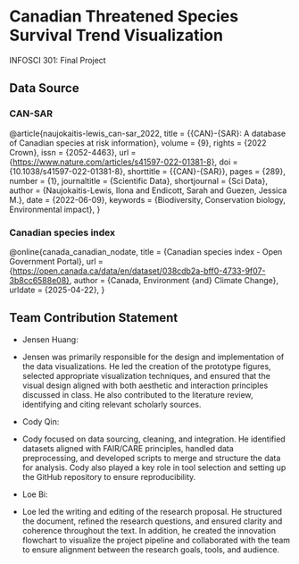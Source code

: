 # Canadian Threatened Species Survival Trend Visualization

INFOSCI 301: Final Project

## Data Source

### CAN-SAR

@article{naujokaitis-lewis_can-sar_2022,
	title = {{CAN}-{SAR}: A database of Canadian species at risk information},
	volume = {9},
	rights = {2022 Crown},
	issn = {2052-4463},
	url = {https://www.nature.com/articles/s41597-022-01381-8},
	doi = {10.1038/s41597-022-01381-8},
	shorttitle = {{CAN}-{SAR}},
	pages = {289},
	number = {1},
	journaltitle = {Scientific Data},
	shortjournal = {Sci Data},
	author = {Naujokaitis-Lewis, Ilona and Endicott, Sarah and Guezen, Jessica M.},
	date = {2022-06-09},
	keywords = {Biodiversity, Conservation biology, Environmental impact},
}

### Canadian species index

@online{canada_canadian_nodate,
	title = {Canadian species index - Open Government Portal},
	url = {https://open.canada.ca/data/en/dataset/038cdb2a-bff0-4733-9f07-3b8cc6588e08},
	author = {Canada, Environment \{and\} Climate Change},
	urldate = {2025-04-22},
}

## Team Contribution Statement

- Jensen Huang:

- Jensen was primarily responsible for the design and implementation of the data visualizations. He led the creation of the prototype figures, selected appropriate visualization techniques, and ensured that the visual design aligned with both aesthetic and interaction principles discussed in class. He also contributed to the literature review, identifying and citing relevant scholarly sources.

- Cody Qin:

- Cody focused on data sourcing, cleaning, and integration. He identified datasets aligned with FAIR/CARE principles, handled data preprocessing, and developed scripts to merge and structure the data for analysis. Cody also played a key role in tool selection and setting up the GitHub repository to ensure reproducibility.

- Loe Bi:

- Loe led the writing and editing of the research proposal. He structured the document, refined the research questions, and ensured clarity and coherence throughout the text. In addition, he created the innovation flowchart to visualize the project pipeline and collaborated with the team to ensure alignment between the research goals, tools, and audience.
